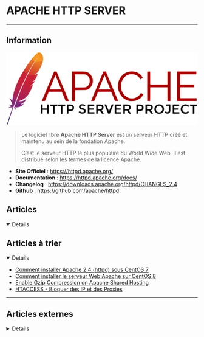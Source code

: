 # APACHE HTTP SERVER
---

## <i class="fa-solid fa-hashtag"></i> Information

![Logo](../../_media/apps/apache_http_server/apache_http_server_logo.svg ':size=250 :no-zoom')


> <i class="fa-solid fa-quote-left"></i> Le logiciel libre **Apache HTTP Server** est un serveur HTTP créé et maintenu au sein de la fondation Apache. 
> 
> C’est le serveur HTTP le plus populaire du World Wide Web. Il est distribué selon les termes de la licence Apache. <i class="fa-solid fa-quote-left fa-rotate-180"></i>


- <i class="fa-solid fa-globe"></i> **Site Officiel** : https://httpd.apache.org/
- <i class="fa-solid fa-book"></i> **Documentation** : https://httpd.apache.org/docs/
- <i class="fa-solid fa-file-circle-question"></i> **Changelog** : https://downloads.apache.org/httpd/CHANGES_2.4
- <i class="fa-brands fa-github"></i> **Github** : https://github.com/apache/httpd


## <i class="fa-regular fa-newspaper"></i> Articles

<details open>

</details>

## <i class="fa-solid fa-glasses"></i> Articles à trier

<details open>

- [Comment installer Apache 2.4 (httpd) sous CentOS 7](/atrier/apps/apache_http_server_001)
- [Comment installer le serveur Web Apache sur CentOS 8](/atrier/apps/apache_http_server_002)
- [Enable Gzip Compression on Apache Shared Hosting](/atrier/apps/apache_http_server_003)
- [HTACCESS - Bloquer des IP et des Proxies](/atrier/apps/apache_http_server_004)

</details>

---

## <i class="fa-solid fa-glasses"></i> Articles externes

<details>

- [.htaccess: réécriture d’URL grace au mod_rewrite](https://docs.ovh.com/fr/hosting/htaccess-reecriture-url-mod-rewrite/)
- [“Forbidden – You don’t have permission to access / on this server” Error](https://www.tecmint.com/forbidden-you-dont-have-permission-to-access-on-this-server-error/)
- [[Apache] Ne pas logguer les accès à /server-status](https://www.guillaume-leduc.fr/apache-ne-pas-logguer-les-acces-server-status.html)
- [13 Apache Web Server Security and Hardening Tips](https://www.tecmint.com/apache-security-tips/)
- [25 Useful Apache ‘.htaccess’ Tricks to Secure and Customize Websites](https://www.tecmint.com/apache-htaccess-tricks/)
- [Access and Error Logs](https://www.loggly.com/ultimate-guide/access-and-error-logs/)
- [Activer et configurer le server-status Apache (mod_status)](http://www.blog.florian-bogey.fr/activer-et-configurer-le-server-status-apache-mod_status.html)
- [Activer la fonction Server-Status sur un serveur Apache CentOS](https://quick-tutoriel.com/activer-la-fonction-server-status-sur-un-serveur-apache-centos/)
- [Ansible Playbook to Install and Setup Apache on Ubuntu](https://linoxide.com/ansible-playbook-to-install-and-setup-apache-on-ubuntu/)
- [Apache : redirection HTTP vers HTTPS avec un fichier .htaccess](https://www.it-connect.fr/apache-redirection-http-vers-https-avec-un-fichier-htaccess/)
- [Apache : redirection HTTP vers HTTPS avec un fichier .htaccess](https://www.it-connect.fr/apache-redirection-http-vers-https-avec-un-fichier-htaccess/)
- [Apache : visualiser la charge en temps (presque) réel !](https://www.jbnet.fr/systeme/serveur-web/apache-visualiser-la-charge-en-temps-presque-reel.html)
- [Apache .htaccess – Authentification LDAP, pour protéger vos répertoires](https://www.it-connect.fr/apache-htaccess-authentification-ldap-pour-proteger-vos-repertoires/)
- [Apache & Nginx : servir des fichiers sans extension](https://buzut.fr/apache-nginx-servir-fichiers-extensions/)
- [Apache 2.4 : autoriser l’accès depuis une adresse IP avec « Require ip »](https://www.it-connect.fr/apache-2-4-autoriser-lacces-depuis-une-adresse-ip-avec-require-ip/)
- [Apache a 25 ans, mais le connaissez-vous vraiment ?](https://bearstech.com/societe/blog/apache-a-25-ans-mais-le-connaissez-vous-vraiment/)
- [Apache and PHP-FPM in Windows](https://www.orbitale.io/2017/11/11/apache-and-php-fpm-in-windows.html)
- [Apache Configuration Error AH00526: Syntax error](https://www.digitalocean.com/community/tutorials/apache-configuration-error-ah00526-syntax-error)
- [Apache Configuration Error AH00558: Could not reliably determine the server's fully qualified domain name](https://www.digitalocean.com/community/tutorials/apache-configuration-error-ah00558-could-not-reliably-determine-the-server-s-fully-qualified-domain-name)
- [Apache Configuration Error AH02572: Failed to configure at least one certificate and key](https://www.digitalocean.com/community/tutorials/apache-configuration-error-ah02572-failed-to-configure-at-least-one-certificate-and-key)
- [Apache et les hôtes virtuels sous Rocky Linux 8](https://blog.microlinux.fr/apache-vhosts-rocky-linux-8/)
- [Apache et PHP sous Rocky Linux 8](https://blog.microlinux.fr/apache-php-rocky-linux-8/)
- [Apache HTTP Server 2.4](https://www.softwarecollections.org/en/scls/rhscl/httpd24/)
- [Apache Logging Basics](https://www.loggly.com/ultimate-guide/apache-logging-basics/)
- [Apache Network Error AH00072: make_sock: could not bind to address](https://www.digitalocean.com/community/tutorials/apache-network-error-ah00072-make_sock-could-not-bind-to-address)
- [Apache Virtual Hosting: IP Based and Name Based Virtual Hosts in RHEL/CentOS/Fedora](https://www.tecmint.com/apache-ip-based-and-name-based-virtual-hosting/)
- [Apache with Let’s Encrypt Certificates on CentOS 8](https://www.cyberciti.biz/faq/apache-with-lets-encrypt-certificates-on-centos-8/)
- [Apache: How to Enable Multiple SSL On One IP Using SNI and Virtual Host](https://dzone.com/articles/apache-enable-multiple-ssl-on-one-ip-using-sni-thr-1)
- [Apache2 : Ajouter un VirtualHost](https://hehackedmy.wordpress.com/apache2-ajouter-un-virtualhost/)
- [CentOS : Configurer un VirtualHost pour Apache (httpd)](https://www.it-connect.fr/centos-configurer-un-virtualhost-pour-apache-httpd/)
- [Centralizing Apache Logs](https://www.loggly.com/ultimate-guide/centralizing-apache-logs/)
- [Changer le port d’écoute d’Apache 2](https://www.it-connect.fr/changer-le-port-decoute-dapache2/)
- [Comment bloquer certaines IP au niveau de mon site avec un htaccess ?](https://docs.ovh.com/fr/hosting/mutualise-htaccess-comment-bloquer-certaines-ip-au-niveau-de-mon-site/)
- [Comment cacher la version de son serveur web Apache ?](https://www.it-connect.fr/cacher-la-version-de-son-serveur-web-apache2/)
- [Comment configurer Apache HTTP avec MPM Event et PHP-FPM sur Ubuntu 18.04](https://www.digitalocean.com/community/tutorials/how-to-configure-apache-http-with-mpm-event-and-php-fpm-on-ubuntu-18-04-fr)
- [Comment configurer l'authentification par mot de passe avec Apache sur Ubuntu 18.04 [Quickstart]](https://www.digitalocean.com/community/tutorials/how-to-set-up-password-authentication-with-apache-on-ubuntu-18-04-quickstart-fr)
- [Comment configurer l'authentification par mot de passe avec Apache sur Ubuntu 18.04](https://www.digitalocean.com/community/tutorials/how-to-set-up-password-authentication-with-apache-on-ubuntu-18-04-fr)
- [Comment configurer les hôtes virtuels Apache sur Ubuntu 18.04 [Quickstart]](https://www.digitalocean.com/community/tutorials/how-to-set-up-apache-virtual-hosts-on-ubuntu-18-04-quickstart-fr)
- [Comment configurer les hôtes virtuels Apache sur Ubuntu 18.04](https://www.digitalocean.com/community/tutorials/how-to-set-up-apache-virtual-hosts-on-ubuntu-18-04-fr)
- [Comment créer un certificat SSL auto-signé pour Apache dans Ubuntu 20.04](https://www.digitalocean.com/community/tutorials/how-to-create-a-self-signed-ssl-certificate-for-apache-in-ubuntu-20-04-fr)
- [Comment installer le serveur Web Apache sur CentOS 8 [Démarrage rapide]](https://www.digitalocean.com/community/tutorials/how-to-install-the-apache-web-server-on-centos-8-quickstart-fr)
- [Comment installer le serveur web Apache sur CentOS 8](https://www.digitalocean.com/community/tutorials/how-to-install-the-apache-web-server-on-centos-8-fr)
- [Comment installer le serveur web Apache sur Ubuntu 20.04 [Démarrage rapide]](https://www.digitalocean.com/community/tutorials/how-to-install-the-apache-web-server-on-ubuntu-20-04-quickstart-fr)
- [Comment installer le serveur web Apache sur Ubuntu 20.04](https://www.digitalocean.com/community/tutorials/how-to-install-the-apache-web-server-on-ubuntu-20-04-fr)
- [Comment Installer un Certificat SSL sur un serveur Apache 2 [Debian / Ubuntu]](https://syskb.com/installer-certificat-ssl-apache-2-debian-ubuntu/)
- [Comment protéger l’accès a un répertoire par une authentification ?](https://docs.ovh.com/fr/hosting/mutualise-htaccess-comment-proteger-lacces-a-un-repertoire-par-une-authentification/)
- [Compilation et configuration du module Apache mod_file_cache](https://www.dsfc.net/logiciel-libre/apache-logiciel-libre/compilation-configuration-module-apache-mod_file_cache/)
- [Compresser ses pages : Le retour](https://bwog-notes.chagratt.site/2020/compresser-ses-pages-le-retour/)
- [Configure local network Redhat package repository over HTTP with Apache](https://linuxconfig.org/configure-local-network-redhat-package-repository-over-http-with-apache)
- [Configuring the Apache Error and Access Logs](https://linuxize.com/post/apache-log-files/)
- [Evading a DDoS Attack Using mod_evasive](https://opensourceforu.com/2020/04/evading-a-ddos-attack-using-mod_evasive/)
- [Exemples d'utilisations de VirtualHost](https://httpd.apache.org/docs/2.4/fr/vhosts/examples.html)
- [Hébergement sécurisé avec Apache et SSL sous CentOS 7](https://blog.microlinux.fr/apache-ssl-centos-7/)
- [Hébergement sécurisé avec Apache et SSL sous Rocky Linux 8](https://blog.microlinux.fr/apache-ssl-rocky-linux-8/)
- [Hébergement virtuel de masse configuré dynamiquement](https://httpd.apache.org/docs/2.4/fr/vhosts/mass.html)
- [How to build a URL shortener with Apache](https://opensource.com/article/18/7/apache-url-shortener)
- [How to configure an Apache web server](https://opensource.com/article/18/2/how-configure-apache-web-server)
- [How To Configure Apache HTTP with MPM Event and PHP-FPM on Ubuntu 18.04](https://www.digitalocean.com/community/tutorials/how-to-configure-apache-http-with-mpm-event-and-php-fpm-on-ubuntu-18-04)
- [How to Configure Apache2 as Forward and Reverse Proxy](https://dzone.com/articles/how-to-configure-apache2-as-forward-and-reverse-pr)
- [How to Configure mod_jk in Apache HTTP Server](https://linuxhint.com/mod_jk-apache-http-server/)
- [How to configure multiple websites with Apache web server](https://opensource.com/article/18/3/configuring-multiple-web-sites-apache)
- [How To Configure WebDAV Access with Apache on Ubuntu 18.04](https://www.digitalocean.com/community/tutorials/how-to-configure-webdav-access-with-apache-on-ubuntu-18-04)
- [How To Configure WebDAV Access with Apache on Ubuntu 20.04](https://www.digitalocean.com/community/tutorials/how-to-configure-webdav-access-with-apache-on-ubuntu-20-04)
- [How to Convert and Use PKCS#12/PFX Certificate on Apache](https://linoxide.com/linux-how-to/convert-use-pkcs12pfx-certificate-apache/)
- [How To Create a Self-Signed SSL Certificate for Apache in Debian 10](https://www.digitalocean.com/community/tutorials/how-to-create-a-self-signed-ssl-certificate-for-apache-in-debian-10)
- [How To Create a Self-Signed SSL Certificate for Apache in Debian 9](https://www.digitalocean.com/community/tutorials/how-to-create-a-self-signed-ssl-certificate-for-apache-in-debian-9)
- [How To Create a Self-Signed SSL Certificate for Apache in Ubuntu 18.04](https://www.digitalocean.com/community/tutorials/how-to-create-a-self-signed-ssl-certificate-for-apache-in-ubuntu-18-04)
- [How To Create a Self-Signed SSL Certificate for Apache in Ubuntu 20.04](https://www.digitalocean.com/community/tutorials/how-to-create-a-self-signed-ssl-certificate-for-apache-in-ubuntu-20-04)
- [How To Create a Self-Signed SSL Certificate for Apache on CentOS 8](https://www.digitalocean.com/community/tutorials/how-to-create-a-self-signed-ssl-certificate-for-apache-on-centos-8)
- [How to disable default Apache welcome page on Redhat Linux](https://linuxconfig.org/how-to-disable-default-apache-welcome-page-on-redhat-linux)
- [How to enable and disable PHP curl module with Apache on Ubuntu Linux](https://linuxconfig.org/how-to-enable-and-disable-php-curl-module-with-apache-on-ubuntu-linux)
- [How to Enable Apache Userdir Module on RHEL/CentOS](https://www.tecmint.com/enable-apache-userdir-module-on-rhel-centos-fedora/)
- [How to Enable Debug Logging in Apache](https://linuxhint.com/enable-debug-logging-apache/)
- [How to Enable HTTP/2 in Apache on Ubuntu](https://www.tecmint.com/enable-http2-in-apache-on-ubuntu/)
- [How to Enable HTTP/2 in Apache Web Server](https://www.howtoforge.com/how-to-enable-http-2-in-apache/)
- [How to Enable TLS 1.3 in Apache and Nginx](https://www.tecmint.com/enable-tls-in-apache-and-nginx/)
- [How to Find Apache Document Root in Linux](https://www.tecmint.com/find-apache-documentroot-in-linux/)
- [How to Force HTTPS using .htaccess](https://linuxize.com/post/htaccess-force-https/)
- [How to Generate a WildCard SSL Certificate Signing Request (CSR)](https://dzone.com/articles/how-to-generate-a-wildcard-ssl-certificate-signing)
- [How To Generate and Configure Htpasswd Password In Linux For Apache and Nginx Server?](https://www.poftut.com/generate-and-configure-htpasswd-password-in-linux-for-apache-and-nginx-server/)
- [How to generate password digest for basic authentication of HTTP users](https://blog.sleeplessbeastie.eu/2020/02/26/how-to-generate-password-digest-for-basic-authentication-of-http-users/)
- [How to increase and set upload size to 100MB in PHP-Apache](https://www.cyberciti.biz/faq/increase-file-upload-size-limit-in-php-apache-app/)
- [How to Install and configure Apache httpd on Fedora Linux](https://linuxhint.com/install-apache-httpd-fedora-linux/)
- [How to Install and Configure Apache on CentOS/RHEL 8](https://tecadmin.net/install-apache-centos8/)
- [How to Install and Configure Apache2](https://dzone.com/articles/how-to-install-and-configure-apache2)
- [How to Install and Configure mod_pagespeed Module with Apache on Ubuntu 18.04 LTS](https://www.howtoforge.com/how-to-install-and-configure-mod-pagespeed-module-with-apache-on-ubuntu-1804/)
- [How to Install and Configure mod_pagespeed Module with Apache on Ubuntu 20.04 LTS](https://www.howtoforge.com/tutorial/ubuntu-apache-mod_pagespeed/)
- [How to Install Apache on CentOS (with Screenshots)](https://www.rosehosting.com/blog/how-to-install-apache-on-centos/)
- [How To Install Apache on CentOS 7](https://linuxize.com/post/how-to-install-apache-on-centos-7/)
- [How to Install Apache on CentOS 8](https://linuxize.com/post/how-to-install-apache-on-centos-8/)
- [How to Install Apache on Debian 9](https://linuxize.com/post/how-to-install-apache-on-debian-9/)
- [How To Install Apache on Ubuntu 18.04](https://linuxize.com/post/how-to-install-apache-on-ubuntu-18-04/)
- [How to Install Apache on Ubuntu 20.04 and Host Website](https://linoxide.com/install-apache-on-ubuntu-20-04-and-host-website/)
- [How to install Apache on Ubuntu 20.04 LTS](https://www.cyberciti.biz/faq/how-to-install-apache-on-ubuntu-20-04-lts/)
- [How to Install Apache on Ubuntu 20.04](https://linuxize.com/post/how-to-install-apache-on-ubuntu-20-04/)
- [How to Install Apache Server and Set Up Virtual Hosts on Ubuntu 20.04](https://linuxhint.com/install_apache_server_setup_virtual_hosts_ubuntu/)
- [How to Install Apache Web Server on Debian 10 Linux](https://linuxize.com/post/how-to-install-apache-on-debian-10/)  
- [How to Install Apache Web Server on Raspberry Pi](https://linuxize.com/post/how-to-install-apache-on-raspberry-pi/)
- [How to Install Apache Web Server on Ubuntu 20.04](https://www.tecmint.com/install-apache-web-server-on-ubuntu-20-04/)
- [How to Install Apache with Virtual Host on CentOS 8](https://www.tecmint.com/install-apache-with-virtual-host-on-centos-8/)
- [How to Install Apache with Virtual Hosts on Debian 10](https://www.tecmint.com/install-apache-with-virtual-hosts-on-debian-10/)
- [How To Install the Apache Web Server on CentOS 8 [Quickstart]](https://www.digitalocean.com/community/tutorials/how-to-install-the-apache-web-server-on-centos-8-quickstart)
- [How To Install the Apache Web Server on CentOS 8](https://www.digitalocean.com/community/tutorials/how-to-install-the-apache-web-server-on-centos-8)
- [How To Install the Apache Web Server on Debian 10](https://www.digitalocean.com/community/tutorials/how-to-install-the-apache-web-server-on-debian-10)
- [How To Install the Apache Web Server on Debian 9](https://www.digitalocean.com/community/tutorials/how-to-install-the-apache-web-server-on-debian-9)
- [How To Install the Apache Web Server on Ubuntu 18.04 [Quickstart]](https://www.digitalocean.com/community/tutorials/how-to-install-the-apache-web-server-on-ubuntu-18-04-quickstart)
- [How To Install the Apache Web Server on Ubuntu 18.04](https://www.digitalocean.com/community/tutorials/how-to-install-the-apache-web-server-on-ubuntu-18-04)
- [How To Install the Apache Web Server on Ubuntu 20.04 [Quickstart]](https://www.digitalocean.com/community/tutorials/how-to-install-the-apache-web-server-on-ubuntu-20-04-quickstart)
- [How To Install the Apache Web Server on Ubuntu 20.04](https://www.digitalocean.com/community/tutorials/how-to-install-the-apache-web-server-on-ubuntu-20-04)
- [How to Monitor Apache Performance Using mod_status in Ubuntu](https://www.tecmint.com/ubuntu-apache-mod_status/)
- [How to Monitor Apache Web Server Load and Page Statistics](https://www.tecmint.com/monitor-apache-web-server-load-and-page-statistics/)
- [How To Move an Apache Web Root to a New Location on Ubuntu 18.04](https://www.digitalocean.com/community/tutorials/how-to-move-an-apache-web-root-to-a-new-location-on-ubuntu-18-04)
- [How to Redirect a Domain](https://www.rosehosting.com/blog/how-to-redirect-a-domain/)
- [How To Rewrite URLs with mod_rewrite for Apache on Debian 9](https://www.digitalocean.com/community/tutorials/how-to-rewrite-urls-with-mod-rewrite-for-apache-on-debian-9)
- [How to Rewrite URLs with mod_rewrite for Apache on Ubuntu 18.04](https://www.digitalocean.com/community/tutorials/how-to-rewrite-urls-with-mod_rewrite-for-apache-on-ubuntu-18-04)
- [How to Rewrite URLs with mod_rewrite for Apache on Ubuntu 20.04](https://www.digitalocean.com/community/tutorials/how-to-rewrite-urls-with-mod_rewrite-for-apache-on-ubuntu-20-04)
- [How to Secure an Apache Web Server](https://dzone.com/articles/how-to-secure-apache-web-server)
- [How to secure Apache with Let’s Encrypt Certificates on RHEL 8](https://www.cyberciti.biz/faq/how-to-secure-apache-with-lets-encrypt-certificates-on-rhel-8/)
- [How to Secure Your Apache Server](https://linuxhint.com/secure_apache_server/)
- [How to Set Up Apache Virtual Hosts on CentOS 7](https://linuxize.com/post/how-to-set-up-apache-virtual-hosts-on-centos-7/)
- [How to Set Up Apache Virtual Hosts on CentOS 8](https://linuxize.com/post/how-to-set-up-apache-virtual-hosts-on-centos-8/)
- [How to Set Up Apache Virtual Hosts on Debian 10](https://linuxize.com/post/how-to-set-up-apache-virtual-hosts-on-debian-10/)
- [How To Set Up Apache Virtual Hosts on Debian 9](https://linuxize.com/post/how-to-set-up-apache-virtual-hosts-on-debian-9/)
- [How to set up Apache Virtual Hosts on Debian 9](https://www.rosehosting.com/blog/how-to-set-up-apache-virtual-hosts-on-debian-9/)
- [How To Set Up Apache Virtual Hosts on Ubuntu 18.04 [Quickstart]](https://www.digitalocean.com/community/tutorials/how-to-set-up-apache-virtual-hosts-on-ubuntu-18-04-quickstart)
- [How To Set Up Apache Virtual Hosts on Ubuntu 18.04](https://linuxize.com/post/how-to-set-up-apache-virtual-hosts-on-ubuntu-18-04/)
- [How To Set Up Apache Virtual Hosts on Ubuntu 18.04](https://www.digitalocean.com/community/tutorials/how-to-set-up-apache-virtual-hosts-on-ubuntu-18-04)
- [How To Set Up Apache Virtual Hosts on Ubuntu 20.04](https://linuxize.com/post/how-to-set-up-apache-virtual-hosts-on-ubuntu-20-04/)
- [How To Set Up Password Authentication with Apache on Ubuntu 18.04 [Quickstart]](https://www.digitalocean.com/community/tutorials/how-to-set-up-password-authentication-with-apache-on-ubuntu-18-04-quickstart)
- [How To Set Up Password Authentication with Apache on Ubuntu 18.04](https://www.digitalocean.com/community/tutorials/how-to-set-up-password-authentication-with-apache-on-ubuntu-18-04)
- [How to Setup Free SSL Certificate for Apache on Debian 10](https://www.tecmint.com/setup-free-ssl-certificate-for-apache-on-debian-10/)
- [How To Troubleshoot Common Apache Errors](https://www.digitalocean.com/community/tutorials/how-to-troubleshoot-common-apache-errors)
- [How to Use Apache to Replace Strings in Responses](https://serverpilot.io/docs/how-to-use-apache-to-replace-strings-in-responses/)
- [How to Use URL Rewriting](https://linuxhint.com/url_rewriting/)
- [htaccess et redirection](https://www.jbnet.fr/systeme/serveur-web/htaccess-et-redirection.html)
- [htaccess restrictif à une adresse ip](https://www.jbnet.fr/developpement/apache/htaccess-restrictif-a-une-adresse-ip.html)
- [httpd : délivrer des fichiers statiques compressés (+ slowcgi)](https://doc.huc.fr.eu.org/fr/web/httpd/httpd-delivre-fichiers-compresses/)
- [Install and Configure Apache Web Server on Ubuntu 20.04](https://linuxhint.com/install_apache_web_server_ubuntu/)
- [Install Apache, MySQL, PHP (LAMP Stack) On Ubuntu 20.04 LTS](https://www.ostechnix.com/install-apache-mysql-php-lamp-stack-on-ubuntu-20-04-lts/)
- [Install ModSecurity with Apache in a Docker Container](https://www.howtoforge.com/install-modsecurity-with-apache-in-a-docker-container/)
- [Installer HTTP2 et le protocole ALPN sur Apache2](https://www.noobunbox.net/serveur/auto-hebergement/installer-http2-et-le-protocole-alpn-sur-apache2)
- [Le .htaccess des pages perso](http://les.pages.perso.chez.free.fr/le-htaccess-des-pages-perso.io)
- [Les operations secondaires realisables avec des fichiers .htaccess](https://docs.ovh.com/fr/hosting/mutualise-htaccess-les-autres-operations-realisables-avec-des-fichiers-htaccess/)
- [Logguer l’IP/hôte distant quand on utilise mod_proxy](https://www.tartarefr.eu/logguer-liphote-distant-quand-on-utilise-mod_proxy/)
- [Make changes to static content with response body substitutions](https://www.ctrl.blog/entry/mod_substitute.html)
- [Mettre en place l'en-tête Feature-Policy sur son site web](https://www.justegeek.fr/mettre-en-place-len-tete-feature-policy-sur-son-site-web/)
- [Monitoring Apache Logs](https://www.loggly.com/ultimate-guide/monitoring-apache-logs/)
- [Monitoring your Web Application on Apache with Logz.io](https://logz.io/blog/monitoring-your-web-application-on-apache-with-logz-io/)
- [Parsing Apache Logs](https://www.loggly.com/ultimate-guide/parsing-apache-logs/)
- [Protect Apache Against Brute Force or DDoS Attacks Using Mod_Security and Mod_evasive Modules](https://www.tecmint.com/protect-apache-using-mod_security-and-mod_evasive-on-rhel-centos-fedora/)
- [Quelques astuces .htaccess](https://lehollandaisvolant.net/?d=2021/05/04/22/18/42-quelques-astuces-htaccess)
- [Quelques astuces .htaccess](https://lehollandaisvolant.net/?d=2021/05/04/22/18/42-quelques-astuces-htaccess)
- [Quelques secrets sur .htaccess](https://www.jbnet.fr/developpement/apache/quelques-secrets-sur-htaccess.html)
- [Recommended Steps To Harden Apache HTTP on FreeBSD 12.0](https://www.digitalocean.com/community/tutorials/recommended-steps-to-harden-apache-http-on-freebsd-12-0)
- [Récupérer la liste des urls avec un compteur sur les hits](/atrier/apps/apache_http_server_005)
- [Redirect HTTP to HTTPS in Apache](https://linuxize.com/post/redirect-http-to-https-in-apache/)
- [Restreindre l’accès à un fichier via .htaccess](https://www.jbnet.fr/developpement/apache/restreindre-lacces-a-un-fichier-via-htaccess.html)
- [Sécurité : Contrebande de HTTP, Apache Traffic Server](https://makina-corpus.com/blog/metier/2018/securite-contrebande-de-http-apache-traffic-server)
- [SEO : comment rediriger un domaine vers un autre en conservant la structure d’URL ?](https://www.it-connect.fr/comment-rediriger-un-domaine-vers-un-autre-en-conservant-la-structure-durl/)
- [Serveur web Apache sous CentOS 7](https://blog.microlinux.fr/apache-centos-7/)
- [Serveur web Apache sous CentOS 7](https://www.microlinux.fr/apache-centos-7/)
- [Serveur web Apache sous Rocky Linux 8](https://blog.microlinux.fr/apache-rocky-linux-8/)
- [Serveurs Apache : débarrassons-nous de mod_access_compat et ses directives allow,deny !](https://www.deltasight.fr/apache-debarrassons-nous-access_compat/)
- [Ship Your ModSecurity Logs to Logz.io Cloud SIEM](https://logz.io/blog/modsecurity-logs-cloud-siem/)
- [Statistiques du serveur web Apache via mod_status](https://www.it-connect.fr/statistiques-du-serveur-web-apache-via-mod_status/)
- [Tentatives de connexion à répétition](https://www.dsfc.net/infrastructure/securite/tentatives-de-connexion-a-repetition/)
- [Tout sur le fichier .htaccess](https://docs.ovh.com/fr/hosting/mutualise-tout-sur-le-fichier-htaccess/)
- [Troubleshoot with Apache Logs](https://www.loggly.com/ultimate-guide/troubleshoot-with-apache-logs/)
- [Trouver la configuration optimale d'Apache : bonnes pratiques et analyses](https://bearstech.com/societe/blog/trouver-la-configuration-optimale-dApache-bonnes-pratiques-et-analyses/)
- [Tutoriel pour apprendre à installer et à optimiser Apache2](https://buzut.developpez.com/tutoriels/installer-optimiser-apache2/)
- [Useful Commands to Manage Apache Web Server in Linux](https://www.tecmint.com/manage-apache-web-server-in-linux/)
- [Web Hosting Virtual Configuration Host multiple websites | Arkit](https://arkit.co.in/web-hosting-virtual-configuration/?utm_source=rss&utm_medium=rss&utm_campaign=web-hosting-virtual-configuration)

</details>
